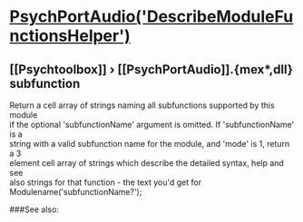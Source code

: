 # [PsychPortAudio('DescribeModuleFunctionsHelper')](PsychPortAudio-DescribeModuleFunctionsHelper) 
## [[Psychtoolbox]] &#8250; [[PsychPortAudio]].{mex*,dll} subfunction


Return a cell array of strings naming all subfunctions supported by this module  
if the optional 'subfunctionName' argument is omitted. If 'subfunctionName' is a  
string with a valid subfunction name for the module, and 'mode' is 1, return a 3  
element cell array of strings which describe the detailed syntax, help and see  
also strings for that function - the text you'd get for  
Modulename('subfunctionName?');   


###See also:

